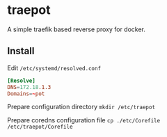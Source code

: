 # traepot

A simple traefik based reverse proxy for docker.

## Install

Edit `/etc/systemd/resolved.conf`

```toml
[Resolve]
DNS=172.18.1.3
Domains=~pot
```

Prepare configuration directory `mkdir /etc/traepot`

Prepare coredns configuration file `cp ./etc/Corefile /etc/traepot/Corefile`
